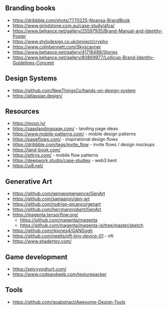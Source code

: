 
## Branding books
* https://dribbble.com/shots/7770225-Noansa-BrandBook
* https://www.grindstone.com.au/case-study/afca/
* https://www.behance.net/gallery/25597935/Brand-Manual-and-Identity-Poster
* https://www.stylodesign.co.uk/project/crypho
* https://www.colinbennett.com/Skyscanner
* https://www.behance.net/gallery/41716489/Stories
* https://www.behance.net/gallery/80869977/Lollicup-Brand-Identity-Guidelines-Concept

## Design Systems
* https://github.com/NewThingsCo/hands-on-design-system
* https://atlassian.design/

## Resources
* https://moon.ly/
* https://saaslandingpage.com/ - landing page ideas
* https://www.mobile-patterns.com/ - mobile design patterns
* https://pageflows.com/ - inspirational design flows
* https://dribbble.com/tags/invite_flow - invite flows / design mockups
* https://land-book.com/
* https://pttrns.com/ - mobile flow patterns
* https://deepwork.studio/case-studies - web3 bent
* https://ui8.net/

## Generative Art
* https://github.com/gengeomergence/GenArt
* https://github.com/samaaron/gen-art
* https://github.com/rodrigo-picanco/genart
* https://github.com/herrmannrobert/GenArt
* https://magenta.tensorflow.org/ 
    * https://github.com/magenta/magenta
    * https://github.com/magenta/magenta-js/tree/master/sketch
* https://github.com/rkjones4/GANGogh
* https://github.com/neelts/nft-tiny-device-01 - nft
* https://www.shadertoy.com/

## Game development
* https://spicyyoghurt.com/
* https://www.codeandweb.com/texturepacker

## Tools
* https://github.com/goabstract/Awesome-Design-Tools
